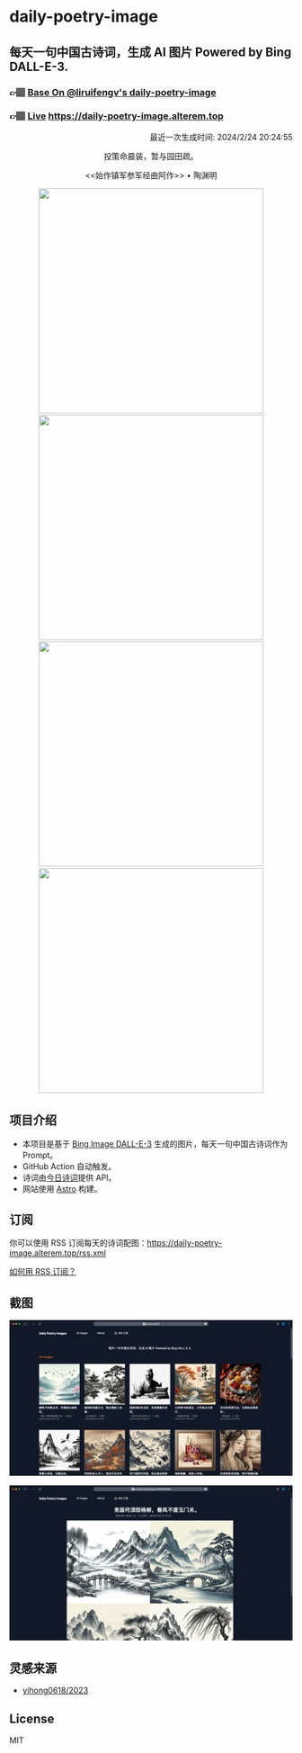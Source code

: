 
# daily-poetry-image

## 每天一句中国古诗词，生成 AI 图片 Powered by Bing DALL-E-3.

### 👉🏽 [Base On @liruifengv's daily-poetry-image](https://github.com/liruifengv/daily-poetry-image)

### 👉🏽 [Live](https://daily-poetry-image.alterem.top/) https://daily-poetry-image.alterem.top

<p align="right">
  最近一次生成时间: 2024/2/24 20:24:55
</p>
<p align="center">
投策命晨装，暂与园田疏。
</p>
<p align="center">
<<始作镇军参军经曲阿作>> • 陶渊明
</p>
<p align="center">
<img src="https://tse1.mm.bing.net/th/id/OIG3.ypaBRwcm_6CkoXnlaQAB" height="400" width="400" />
<img src="https://tse4.mm.bing.net/th/id/OIG3.KKwjjwr6E0Gsd90a7z74" height="400" width="400" />
<img src="https://tse1.mm.bing.net/th/id/OIG3.rm7p4457TjTge4lRKU1g" height="400" width="400" />
<img src="https://tse1.mm.bing.net/th/id/OIG3.VYfcIbQLD5WWRTDw7o3G" height="400" width="400" />
</p>

## 项目介绍

-   本项目是基于 [Bing Image DALL-E-3](https://www.bing.com/images/create) 生成的图片，每天一句中国古诗词作为 Prompt。
-   GitHub Action 自动触发。
-   诗词由[今日诗词](https://www.jinrishici.com/)提供 API。
-   网站使用 [Astro](https://astro.build) 构建。

## 订阅

你可以使用 RSS 订阅每天的诗词配图：https://daily-poetry-image.alterem.top/rss.xml

[如何用 RSS 订阅？](https://zhuanlan.zhihu.com/p/55026716)

## 截图

![图片列表](./screenshots/Snipaste_2023-12-28_21-00-26.png)

![图片详情](./screenshots/Snipaste_2023-12-28_21-00-53.png)

## 灵感来源

-   [yihong0618/2023](https://github.com/yihong0618/2023)

## License

MIT
